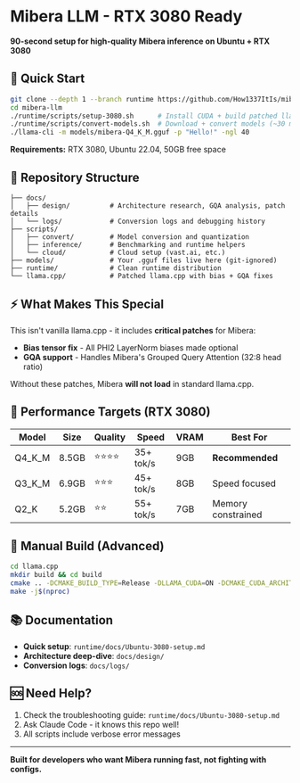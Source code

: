 # Mibera LLM - RTX 3080 Ready

**90-second setup for high-quality Mibera inference on Ubuntu + RTX 3080**

## 🚀 Quick Start

```bash
git clone --depth 1 --branch runtime https://github.com/How1337ItIs/mibera-llm.git
cd mibera-llm
./runtime/scripts/setup-3080.sh      # Install CUDA + build patched llama.cpp
./runtime/scripts/convert-models.sh  # Download + convert models (~30 min)
./llama-cli -m models/mibera-Q4_K_M.gguf -p "Hello!" -ngl 40
```

**Requirements:** RTX 3080, Ubuntu 22.04, 50GB free space

## 📁 Repository Structure

```
├── docs/
│   ├── design/          # Architecture research, GQA analysis, patch details
│   └── logs/            # Conversion logs and debugging history  
├── scripts/
│   ├── convert/         # Model conversion and quantization
│   ├── inference/       # Benchmarking and runtime helpers
│   └── cloud/           # Cloud setup (vast.ai, etc.)
├── models/              # Your .gguf files live here (git-ignored)
├── runtime/             # Clean runtime distribution
└── llama.cpp/           # Patched llama.cpp with bias + GQA fixes
```

## ⚡ What Makes This Special

This isn't vanilla llama.cpp - it includes **critical patches** for Mibera:

- **Bias tensor fix** - All PHI2 LayerNorm biases made optional
- **GQA support** - Handles Mibera's Grouped Query Attention (32:8 head ratio)

Without these patches, Mibera **will not load** in standard llama.cpp.

## 🎯 Performance Targets (RTX 3080)

| Model | Size | Quality | Speed | VRAM | Best For |
|-------|------|---------|-------|------|----------|
| Q4_K_M | 8.5GB | ⭐⭐⭐⭐ | 35+ tok/s | 9GB | **Recommended** |
| Q3_K_M | 6.9GB | ⭐⭐⭐ | 45+ tok/s | 8GB | Speed focused |
| Q2_K | 5.2GB | ⭐⭐ | 55+ tok/s | 7GB | Memory constrained |

## 🔧 Manual Build (Advanced)

```bash
cd llama.cpp
mkdir build && cd build
cmake .. -DCMAKE_BUILD_TYPE=Release -DLLAMA_CUDA=ON -DCMAKE_CUDA_ARCHITECTURES=86
make -j$(nproc)
```

## 📚 Documentation

- **Quick setup**: `runtime/docs/Ubuntu-3080-setup.md`
- **Architecture deep-dive**: `docs/design/`
- **Conversion logs**: `docs/logs/`

## 🆘 Need Help?

1. Check the troubleshooting guide: `runtime/docs/Ubuntu-3080-setup.md`
2. Ask Claude Code - it knows this repo well!
3. All scripts include verbose error messages

---

**Built for developers who want Mibera running fast, not fighting with configs.**